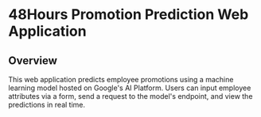 # 48Hours Promotion Prediction Web Application

## Overview
This web application predicts employee promotions using a machine learning model hosted on Google's AI Platform. Users can input employee attributes via a form, send a request to the model's endpoint, and view the predictions in real time.
